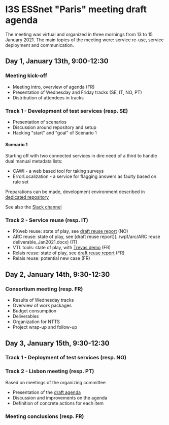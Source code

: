 # I3S ESSnet "Paris" meeting draft agenda

The meeting was virtual and organized in three mornings from 13 to 15 January 2021. The main topics of the meeting were: service re-use, service deployment and communication.


## Day 1, January 13th, 9:00-12:30

### Meeting kick-off

  * Meeting intro, overview of agenda (FR)
  * Presentation of Wednesday and Friday tracks (SE, IT, NO, PT)
  * Distribution of attendees in tracks


### Track 1 - Development of test services (resp. SE)

  * Presentation of scenarios
  * Discussion around repository and setup
  * Hacking "start" and "goal" of Scenario 1

#### Scenario 1

Starting off with two connected services in dire need of a third to handle dual manual metadata lists:

  * CAWI - a web based tool for taking surveys
  * ErrorLocalization - a service for flagging answers as faulty based on rule set

Preparations can be made, development environment described in [dedicated repository](https://github.com/I3S-ESSnet/ExampleServices)

See also the [Slack channel](https://i3s-essnet.slack.com/archives/CSDHL7YPM)


### Track 2 - Service reuse (resp. IT)

  * PXweb reuse: state of play, see [draft reuse report](../wp3/pxweb-reuse.md) (NO)
  * ARC reuse: state of play, see [draft reuse report](../wp1/arc/ARC reuse deliverable_Jan2021.docx) (IT)
  * VTL tools: state of play, with [Trevas demo](http://krmes.info/videos/Trevas-demo.mkv) (FR)
  * Relais reuse: state of play, see [draft reuse report](../wp1/relais/relais-reuse-fr.md) (FR)
  * Relais reuse: potential new case (FR)


## Day 2, January 14th, 9:30-12:30

### Consortium meeting (resp. FR)

  * Results of Wednesday tracks
  * Overview of work packages
  * Budget consumption
  * Deliverables
  * Organization for NTTS
  * Project wrap-up and follow-up


## Day 3, January 15th, 9:30-12:30

 
### Track 1 - Deployment of test services (resp. NO)


### Track 2 - Lisbon meeting (resp. PT)

Based on meetings of the organizing committee

  * Presentation of the [draft agenda](../lisbon-workshop/agenda.md)
  * Discussion and improvements on the agenda
  * Definition of concrete actions for each item


### Meeting conclusions (resp. FR)